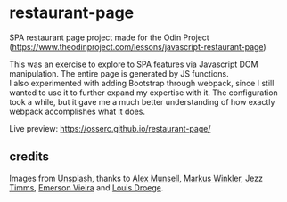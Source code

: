 # restaurant-page

SPA restaurant page project made for the Odin Project (https://www.theodinproject.com/lessons/javascript-restaurant-page)

This was an exercise to explore to SPA features via Javascript DOM manipulation. The entire page is generated by JS functions.  
I also experimented with adding Bootstrap through webpack, since I still wanted to use it to further expand my expertise with it. The configuration took a while, but it gave me a much better understanding of how exactly webpack accomplishes what it does.

Live preview: https://osserc.github.io/restaurant-page/

## credits
Images from <a href="https://unsplash.com/">Unsplash</a>, thanks to <a href="https://unsplash.com/@alexmunsell">Alex Munsell</a>, <a href="https://unsplash.com/@markuswinkler">Markus Winkler</a>, <a href="https://unsplash.com/@jeztimms">Jezz Timms</a>, <a href="https://unsplash.com/@emersonvieira">Emerson Vieira</a> and <a href="https://unsplash.com/@lois184">Louis Droege</a>.